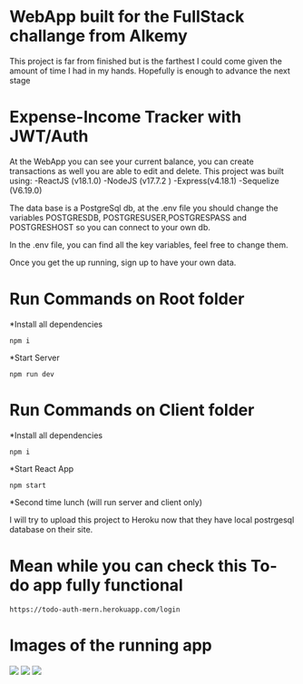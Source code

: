 # WebApp built for the FullStack challange from Alkemy
   This project is far from finished but is the farthest I could come given the amount of time I had in my hands.
   Hopefully is enough to advance the next stage


# Expense-Income Tracker with JWT/Auth 
   At the WebApp you can see your current balance, you can create transactions as well you are able to edit and delete. 
   This project was built using: -ReactJS (v18.1.0) -NodeJS (v17.7.2 ) -Express(v4.18.1) -Sequelize (V6.19.0)
   
   The data base is a PostgreSql db, at the .env file you should change the variables POSTGRESDB, POSTGRESUSER,POSTGRESPASS and POSTGRESHOST so you can connect to your own db.   
   
   In the .env file, you can find all the key variables, feel free to change them. 


Once you get the up running, sign up to have your own data.

# Run Commands on Root folder

*Install all dependencies

    npm i

*Start Server

    npm run dev

# Run Commands on Client folder

*Install all dependencies

    npm i

*Start React App

    npm start


*Second time lunch (will run server and client only)

I will try to upload this project to Heroku now that they have local postrgesql database on their site.  


# Mean while you can check this To-do app fully functional

    https://todo-auth-mern.herokuapp.com/login


# Images of the running app


<img src="https://imgur.com/Mk3OFqi">

<img src="https://imgur.com/4Ir9HOu">

<img src="https://imgur.com/eZbrOXQ">